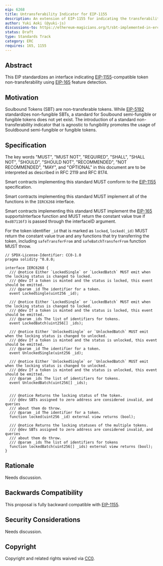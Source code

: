 ```yaml
---
eip: 6268
title: Untransferability Indicator for EIP-1155
description: An extension of EIP-1155 for indicating the transferability of the token.
author: Yuki Aoki (@yuki-js)
discussions-to: https://ethereum-magicians.org/t/sbt-implemented-in-erc1155/12182
status: Draft
type: Standards Track
category: ERC
requires: 165, 1155
---
```


## Abstract

This EIP standardizes an interface indicating [EIP-1155](./eip-1155.md)-compatible token non-transferability using [EIP-165](./eip-165.md) feature detection.

## Motivation

Soulbound Tokens (SBT) are non-transferable tokens. While [EIP-5192](./eip-5192.md) standardizes non-fungible SBTs, a standard for Soulbound semi-fungible or fungible tokens does not yet exist. The introduction of a standard non-transferability indicator that is agnostic to fungibility promotes the usage of Souldbound semi-fungible or fungible tokens.

## Specification

The key words "MUST", "MUST NOT", "REQUIRED", "SHALL", "SHALL NOT", "SHOULD", "SHOULD NOT", "RECOMMENDED", "NOT RECOMMENDED", "MAY", and "OPTIONAL" in this document are to be interpreted as described in RFC 2119 and RFC 8174.

Smart contracts implementing this standard MUST comform to the [EIP-1155](./eip-1155.md) specification.

Smart contracts implementing this standard MUST implement all of the functions in the `IERC6268` interface.

Smart contracts implementing this standard MUST implement the [EIP-165](./eip-165.md) supportsInterface function and MUST return the constant value true if `0xd87116f3` is passed through the interfaceID argument.

For the token identifier `_id` that is marked as `locked`, `locked(_id)` MUST return the constant value true and any functions that try transferring the token, including `safeTransferFrom` and `safeBatchTransferFrom` function MUST throw.

```solidity
// SPDX-License-Identifier: CC0-1.0
pragma solidity ^0.8.0;

interface IERC6268 {
  /// @notice Either `LockedSingle` or `LockedBatch` MUST emit when the locking status is changed to locked.
  /// @dev If a token is minted and the status is locked, this event should be emitted.
  /// @param _id The identifier for a token.
  event LockedSingle(uint256 _id);

  /// @notice Either `LockedSingle` or `LockedBatch` MUST emit when the locking status is changed to locked.
  /// @dev If a token is minted and the status is locked, this event should be emitted.
  /// @param _ids The list of identifiers for tokens.
  event LockedBatch(uint256[] _ids);

  /// @notice Either `UnlockedSingle` or `UnlockedBatch` MUST emit when the locking status is changed to unlocked.
  /// @dev If a token is minted and the status is unlocked, this event should be emitted.
  /// @param _id The identifier for a token.
  event UnlockedSingle(uint256 _id);

  /// @notice Either `UnlockedSingle` or `UnlockedBatch` MUST emit when the locking status is changed to unlocked.
  /// @dev If a token is minted and the status is unlocked, this event should be emitted.
  /// @param _ids The list of identifiers for tokens.
  event UnlockedBatch(uint256[] _ids);


  /// @notice Returns the locking status of the token.
  /// @dev SBTs assigned to zero address are considered invalid, and queries
  /// about them do throw.
  /// @param _id The identifier for a token.
  function locked(uint256 _id) external view returns (bool);

  /// @notice Returns the locking statuses of the multiple tokens.
  /// @dev SBTs assigned to zero address are considered invalid, and queries
  /// about them do throw.
  /// @param _ids The list of identifiers for tokens
  function lockedBatch(uint256[] _ids) external view returns (bool);
}
```

## Rationale

Needs discussion.

## Backwards Compatibility

This proposal is fully backward compatible with [EIP-1155](./eip-1155.md).

## Security Considerations

Needs discussion.

## Copyright

Copyright and related rights waived via [CC0](../LICENSE.md).
